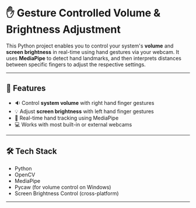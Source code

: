 # ✋ Gesture Controlled Volume & Brightness Adjustment

This Python project enables you to control your system's **volume** and **screen brightness** in real-time using hand gestures via your webcam. It uses **MediaPipe** to detect hand landmarks, and then interprets distances between specific fingers to adjust the respective settings.

---

## 🎯 Features

- 🔉 Control **system volume** with right hand finger gestures
- 💡 Adjust **screen brightness** with left hand finger gestures
- 🤖 Real-time hand tracking using MediaPipe
- 💻 Works with most built-in or external webcams

---

## 🛠️ Tech Stack

- Python
- OpenCV
- MediaPipe
- Pycaw (for volume control on Windows)
- Screen Brightness Control (cross-platform)

---
